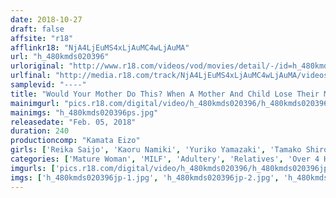 ```yaml
---
date: 2018-10-27
draft: false
affsite: "r18"
afflinkr18: "NjA4LjEuMS4xLjAuMC4wLjAuMA"
url: "h_480kmds020396"
urloriginal: "http://www.r18.com/videos/vod/movies/detail/-/id=h_480kmds020396"
urlfinal: "http://media.r18.com/track/NjA4LjEuMS4xLjAuMC4wLjAuMA/videos/vod/movies/detail/-/id=h_480kmds020396"
samplevid: "----"
title: "Would Your Mother Do This? When A Mother And Child Lose Their Minds 240 Minutes"
mainimgurl: "pics.r18.com/digital/video/h_480kmds020396/h_480kmds020396ps.jpg"
mainimgs: "h_480kmds020396ps.jpg"
releasedate: "Feb. 05, 2018"
duration: 240
productioncomp: "Kamata Eizo"
girls: ['Reika Saijo', 'Kaoru Namiki', 'Yuriko Yamazaki', 'Tamako Shiromi', 'Reika Ono']
categories: ['Mature Woman', 'MILF', 'Adultery', 'Relatives', 'Over 4 Hours']
imgurls: ['pics.r18.com/digital/video/h_480kmds020396/h_480kmds020396jp-1.jpg', 'pics.r18.com/digital/video/h_480kmds020396/h_480kmds020396jp-2.jpg', 'pics.r18.com/digital/video/h_480kmds020396/h_480kmds020396jp-3.jpg', 'pics.r18.com/digital/video/h_480kmds020396/h_480kmds020396jp-4.jpg', 'pics.r18.com/digital/video/h_480kmds020396/h_480kmds020396jp-5.jpg', 'pics.r18.com/digital/video/h_480kmds020396/h_480kmds020396jp-6.jpg', 'pics.r18.com/digital/video/h_480kmds020396/h_480kmds020396jp-7.jpg', 'pics.r18.com/digital/video/h_480kmds020396/h_480kmds020396jp-8.jpg', 'pics.r18.com/digital/video/h_480kmds020396/h_480kmds020396jp-9.jpg', 'pics.r18.com/digital/video/h_480kmds020396/h_480kmds020396jp-10.jpg', 'pics.r18.com/digital/video/h_480kmds020396/h_480kmds020396jp-11.jpg', 'pics.r18.com/digital/video/h_480kmds020396/h_480kmds020396jp-12.jpg', 'pics.r18.com/digital/video/h_480kmds020396/h_480kmds020396jp-13.jpg', 'pics.r18.com/digital/video/h_480kmds020396/h_480kmds020396jp-14.jpg', 'pics.r18.com/digital/video/h_480kmds020396/h_480kmds020396jp-15.jpg', 'pics.r18.com/digital/video/h_480kmds020396/h_480kmds020396jp-16.jpg', 'pics.r18.com/digital/video/h_480kmds020396/h_480kmds020396jp-17.jpg', 'pics.r18.com/digital/video/h_480kmds020396/h_480kmds020396jp-18.jpg', 'pics.r18.com/digital/video/h_480kmds020396/h_480kmds020396jp-19.jpg', 'pics.r18.com/digital/video/h_480kmds020396/h_480kmds020396jp-20.jpg']
imgs: ['h_480kmds020396jp-1.jpg', 'h_480kmds020396jp-2.jpg', 'h_480kmds020396jp-3.jpg', 'h_480kmds020396jp-4.jpg', 'h_480kmds020396jp-5.jpg', 'h_480kmds020396jp-6.jpg', 'h_480kmds020396jp-7.jpg', 'h_480kmds020396jp-8.jpg', 'h_480kmds020396jp-9.jpg', 'h_480kmds020396jp-10.jpg', 'h_480kmds020396jp-11.jpg', 'h_480kmds020396jp-12.jpg', 'h_480kmds020396jp-13.jpg', 'h_480kmds020396jp-14.jpg', 'h_480kmds020396jp-15.jpg', 'h_480kmds020396jp-16.jpg', 'h_480kmds020396jp-17.jpg', 'h_480kmds020396jp-18.jpg', 'h_480kmds020396jp-19.jpg', 'h_480kmds020396jp-20.jpg']
---
```

